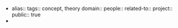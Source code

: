 - alias::
  tags:: concept, theory
  domain::
  people::
  related-to::
  project::
  public:: true
-